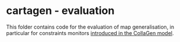 # cartagen - evaluation
This folder contains code for the evaluation of map generalisation, in particular for constraints monitors [introduced in the CollaGen model](http://dx.doi.org/10.1007/978-3-642-19143-5_30).
